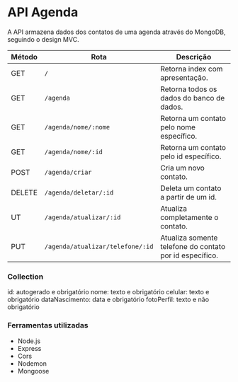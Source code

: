 # API Agenda

A API armazena dados dos contatos de uma agenda através do MongoDB, seguindo o design MVC.

Método | Rota |	Descrição |
-----| ------- | --------- |
GET |`/` |	Retorna index com apresentação.
GET |`/agenda` |	Retorna todos os dados do banco de dados.
GET |`/agenda/nome/:nome` |	Retorna um contato pelo nome específico.
GET |`/agenda/nome/:id` |	Retorna um contato pelo id específico.
POST | `/agenda/criar` |	Cria um novo contato.
DELETE | `/agenda/deletar/:id` |	Deleta um contato a partir de um id.
UT | `/agenda/atualizar/:id` |	Atualiza completamente o contato.
PUT | `/agenda/atualizar/telefone/:id` |	Atualiza somente telefone do contato por id específico.

### Collection
id: autogerado e obrigatório
nome: texto e obrigatório
celular: texto e obrigatório
dataNascimento: data e obrigatório
fotoPerfil: texto e não obrigatório

### Ferramentas utilizadas

* Node.js
* Express
* Cors
* Nodemon
* Mongoose